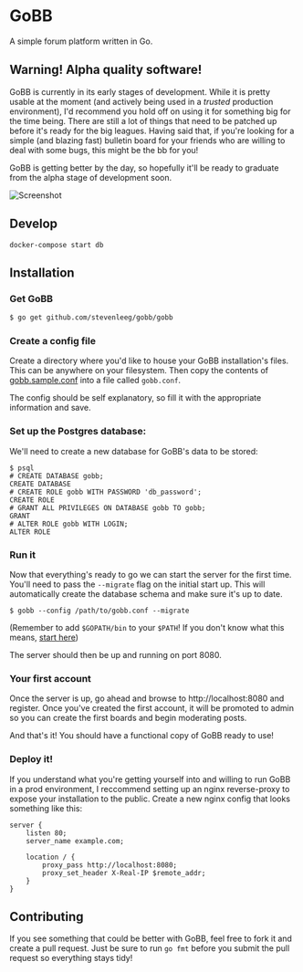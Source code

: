 # GoBB
A simple forum platform written in Go. 

## Warning! Alpha quality software!
GoBB is currently in its early stages of development. While it is pretty usable at the moment (and actively being used in a *trusted* production environment), I'd recommend you hold off on using it for something big for the time being. There are still a lot of things that need to be patched up before it's ready for the big leagues. Having said that, if you're looking for a simple (and blazing fast) bulletin board for your friends who are willing to deal with some bugs, this might be the bb for you!

GoBB is getting better by the day, so hopefully it'll be ready to graduate from the alpha stage of development soon.

![Screenshot](http://imgur.com/JFSzskx.png)

## Develop
```
docker-compose start db
```


## Installation

### Get GoBB
````sh
$ go get github.com/stevenleeg/gobb/gobb
````

### Create a config file
Create a directory where you'd like to house your GoBB installation's files. This can be anywhere on your filesystem. Then copy the contents of [gobb.sample.conf](https://github.com/stevenleeg/gobb/blob/master/gobb/gobb.sample.conf) into a file called `gobb.conf`.

The config should be self explanatory, so fill it with the appropriate information and save.

### Set up the Postgres database:
We'll need to create a new database for GoBB's data to be stored:

```
$ psql
# CREATE DATABASE gobb;
CREATE DATABASE
# CREATE ROLE gobb WITH PASSWORD 'db_password';
CREATE ROLE
# GRANT ALL PRIVILEGES ON DATABASE gobb TO gobb;
GRANT
# ALTER ROLE gobb WITH LOGIN;
ALTER ROLE
```

### Run it
Now that everything's ready to go we can start the server for the first time. You'll need to pass the `--migrate` flag on the initial start up. This will automatically create the database schema and make sure it's up to date. 

```
$ gobb --config /path/to/gobb.conf --migrate
```

(Remember to add `$GOPATH/bin` to your `$PATH`! If you don't know what this means, [start here](http://askubuntu.com/questions/60218/how-to-add-a-directory-to-my-path))

The server should then be up and running on port 8080.

### Your first account
Once the server is up, go ahead and browse to http://localhost:8080 and register. Once you've created the first account, it will be promoted to admin so you can create the first boards and begin moderating posts.

And that's it! You should have a functional copy of GoBB ready to use!

### Deploy it!
If you understand what you're getting yourself into and willing to run GoBB in a prod environment, I reccommend setting up an nginx reverse-proxy to expose your installation to the public. Create a new nginx config that looks something like this:

```Nginx
server {
    listen 80;
    server_name example.com;

    location / {
        proxy_pass http://localhost:8080;
        proxy_set_header X-Real-IP $remote_addr;
    }
}
```

## Contributing
If you see something that could be better with GoBB, feel free to fork it and create a pull request. Just be sure to run `go fmt` before you submit the pull request so everything stays tidy!

